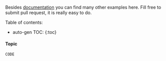 Besides [documentation](mockk.io) you can find many other examples here. 
Fill free to submit pull request, it is really easy to do.

Table of contents:

* auto-gen TOC:
{:toc}

#### Topic
```kotlin
CODE
```
